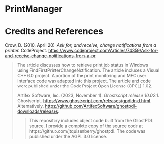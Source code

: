 # PrintManager



# Credits and References

Crow, D. (2010, April 20). <i>Ask for, and receive, change notifications from a printer.</i> CodeProject. https://www.codeproject.com/Articles/74359/Ask-for-and-receive-change-notifications-from-a-pr

<blockquote>The article discusses how to retrieve print job status in Windows using FindFirstPrinterChangeNotification. The article includes a Visual C++ 6.0 project. A portion of the print monitoring and MFC user interface code was adapted into this project. The article and code were published under the Code Project Open License (CPOL) 1.02.</blockquotes>

Artifex Software, Inc. (2023, November 1). <i>Ghostscript release 10.02.1.</i> Ghostscript. https://www.ghostscript.com/releases/gpdldnld.html. Alternatively, https://github.com/ArtifexSoftware/ghostpdl-downloads/releases.

<blockquote>This repository includes object code built from the GhostPDL source. I provide a complete copy of the source code at https://github.com/jtquisenberry/ghostpdl. The code was published under the AGPL 3.0 license. </blockquote>




 
